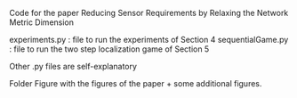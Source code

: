 Code for the paper Reducing Sensor Requirements by Relaxing the Network Metric Dimension


experiments.py : file to run the experiments of Section 4
sequentialGame.py : file to run the two step localization game of Section 5

Other .py files are self-explanatory

Folder Figure with the figures of the paper + some additional figures.
